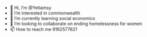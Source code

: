 - 👋 Hi, I’m @Yetlamsy
- 👀 I’m interested in commonwealth 
- 🌱 I’m currently learning social economics 
- 💞️ I’m looking to collaborate on ending homelessness for women 
- 📫 How to reach me 9162577621

<!---
Yetlamsy/Yetlamsy is a ✨ special ✨ repository because its `README.md` (this file) appears on your GitHub profile.
You can click the Preview link to take a look at your changes.
--->
